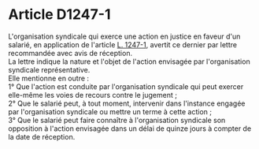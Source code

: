 # Article D1247-1

  
L'organisation syndicale qui exerce une action en justice en faveur d'un salarié, en application de l'article [L. 1247-1][1], avertit ce dernier par lettre recommandée avec avis de réception.   
La lettre indique la nature et l'objet de l'action envisagée par l'organisation syndicale représentative.   
Elle mentionne en outre :   
1° Que l'action est conduite par l'organisation syndicale qui peut exercer elle-même les voies de recours contre le jugement ;   
2° Que le salarié peut, à tout moment, intervenir dans l'instance engagée par l'organisation syndicale ou mettre un terme à cette action ;   
3° Que le salarié peut faire connaître à l'organisation syndicale son opposition à l'action envisagée dans un délai de quinze jours à compter de la date de réception.

 [1]: /affichCodeArticle.do?cidTexte=LEGITEXT000006072050&idArticle=LEGIARTI000006901236&dateTexte=&categorieLien=cid